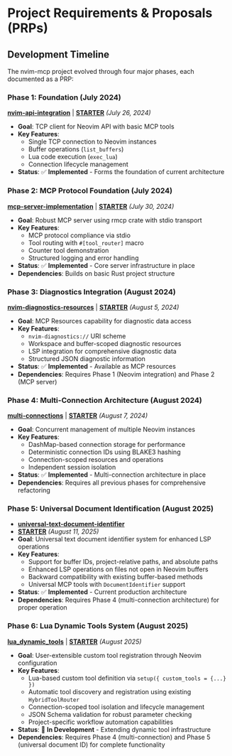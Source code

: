 # Project Requirements & Proposals (PRPs)

## Development Timeline

The nvim-mcp project evolved through four major phases, each documented as a PRP:

### Phase 1: Foundation (July 2024)

**[nvim-api-integration](./nvim-api-integration.md)** |
**[STARTER](./nvim-api-integration.STARTER.md)** _(July 26, 2024)_

- **Goal**: TCP client for Neovim API with basic MCP tools
- **Key Features**:
  - Single TCP connection to Neovim instances
  - Buffer operations (`list_buffers`)
  - Lua code execution (`exec_lua`)
  - Connection lifecycle management
- **Status**: ✅ **Implemented** - Forms the foundation of current architecture

### Phase 2: MCP Protocol Foundation (July 2024)

**[mcp-server-implementation](./mcp-server-implementation.md)** |
**[STARTER](./mcp-server-implementation.STARTER.md)** _(July 30, 2024)_

- **Goal**: Robust MCP server using rmcp crate with stdio transport
- **Key Features**:
  - MCP protocol compliance via stdio
  - Tool routing with `#[tool_router]` macro
  - Counter tool demonstration
  - Structured logging and error handling
- **Status**: ✅ **Implemented** - Core server infrastructure in place
- **Dependencies**: Builds on basic Rust project structure

### Phase 3: Diagnostics Integration (August 2024)

**[nvim-diagnostics-resources](./nvim-diagnostics-resources.md)** |
**[STARTER](./nvim-diagnostics-resources.STARTER.md)** _(August 5, 2024)_

- **Goal**: MCP Resources capability for diagnostic data access
- **Key Features**:
  - `nvim-diagnostics://` URI scheme
  - Workspace and buffer-scoped diagnostic resources
  - LSP integration for comprehensive diagnostic data
  - Structured JSON diagnostic information
- **Status**: ✅ **Implemented** - Available as MCP resources
- **Dependencies**: Requires Phase 1 (Neovim integration) and Phase 2 (MCP server)

### Phase 4: Multi-Connection Architecture (August 2024)

**[multi-connections](./multi-connections.md)** |
**[STARTER](./multi-connections.STARTER.md)** _(August 7, 2024)_

- **Goal**: Concurrent management of multiple Neovim instances
- **Key Features**:
  - DashMap-based connection storage for performance
  - Deterministic connection IDs using BLAKE3 hashing
  - Connection-scoped resources and operations
  - Independent session isolation
- **Status**: ✅ **Implemented** - Multi-connection architecture in place
- **Dependencies**: Requires all previous phases for comprehensive refactoring

### Phase 5: Universal Document Identification (August 2025)

- **[universal-text-document-identifier](./universal-text-document-identifier.md)**
- **[STARTER](./universal-text-document-identifier.STARTER.md)** _(August 11, 2025)_
- **Goal**: Universal text document identifier system for enhanced LSP operations
- **Key Features**:
  - Support for buffer IDs, project-relative paths, and absolute paths
  - Enhanced LSP operations on files not open in Neovim buffers
  - Backward compatibility with existing buffer-based methods
  - Universal MCP tools with `DocumentIdentifier` support
- **Status**: ✅ **Implemented** - Current production architecture
- **Dependencies**: Requires Phase 4 (multi-connection architecture) for proper operation

### Phase 6: Lua Dynamic Tools System (August 2025)

**[lua_dynamic_tools](./lua_dynamic_tools.md)** |
**[STARTER](./lua_dynamic_tools.STARTER.md)** _(August 2025)_

- **Goal**: User-extensible custom tool registration through Neovim configuration
- **Key Features**:
  - Lua-based custom tool definition via `setup({ custom_tools = {...} })`
  - Automatic tool discovery and registration using existing `HybridToolRouter`
  - Connection-scoped tool isolation and lifecycle management
  - JSON Schema validation for robust parameter checking
  - Project-specific workflow automation capabilities
- **Status**: 🚧 **In Development** - Extending dynamic tool infrastructure
- **Dependencies**: Requires Phase 4 (multi-connection) and Phase 5
  (universal document ID) for complete functionality
